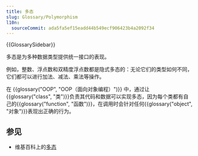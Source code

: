 ```yaml
---
title: 多态
slug: Glossary/Polymorphism
l10n:
  sourceCommit: ada5fa5ef15eadd44b549ecf906423b4a2092f34
---
```


{{GlossarySidebar}}

多态是为多种数据类型提供统一接口的表现。

例如，整数、浮点数和双精度浮点数都是隐式多态的：无论它们的类型如何不同，它们都可以进行加法、减法、乘法等操作。

在 {{glossary("OOP", "OOP（面向对象编程）")}} 中，通过让{{glossary("class", "类")}}负责其代码和数据可以实现多态，因为每个类都有自己的{{glossary("function", "函数")}}，在调用时会针对任何{{glossary("object", "对象")}}表现出正确的行为。

## 参见

- 维基百科上的[多态](<https://zh.wikipedia.org/wiki/多态_(计算机科学)>)

